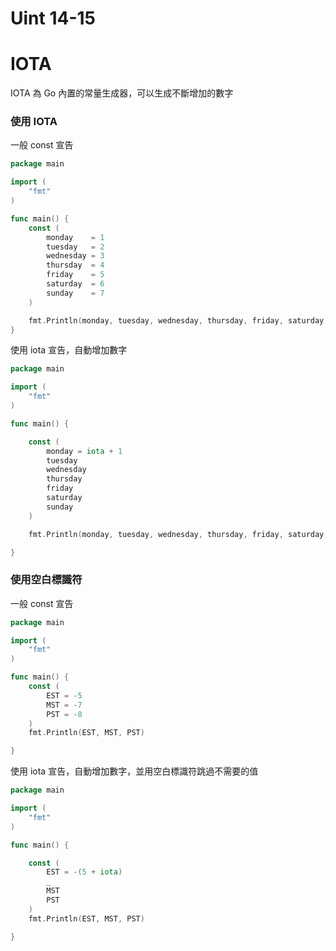 # Uint 14-15

# IOTA

IOTA 為 Go 內置的常量生成器，可以生成不斷增加的數字

### 使用 IOTA

一般 const 宣告

```go
package main

import (
	"fmt"
)

func main() {
	const (
		monday    = 1
		tuesday   = 2
		wednesday = 3
		thursday  = 4
		friday    = 5
		saturday  = 6
		sunday    = 7
	)

	fmt.Println(monday, tuesday, wednesday, thursday, friday, saturday, sunday)
}
```

使用 iota 宣告，自動增加數字

```go
package main

import (
	"fmt"
)

func main() {

	const (
		monday = iota + 1
		tuesday
		wednesday
		thursday
		friday
		saturday
		sunday
	)

	fmt.Println(monday, tuesday, wednesday, thursday, friday, saturday, sunday)

}
```

### 使用空白標識符

一般 const 宣告

```go
package main

import (
	"fmt"
)

func main() {
	const (
		EST = -5
		MST = -7
		PST = -8
	)
	fmt.Println(EST, MST, PST)

}
```

使用 iota 宣告，自動增加數字，並用空白標識符跳過不需要的值

```go
package main

import (
	"fmt"
)

func main() {

	const (
		EST = -(5 + iota)
		_
		MST
		PST
	)
	fmt.Println(EST, MST, PST)

}
```
